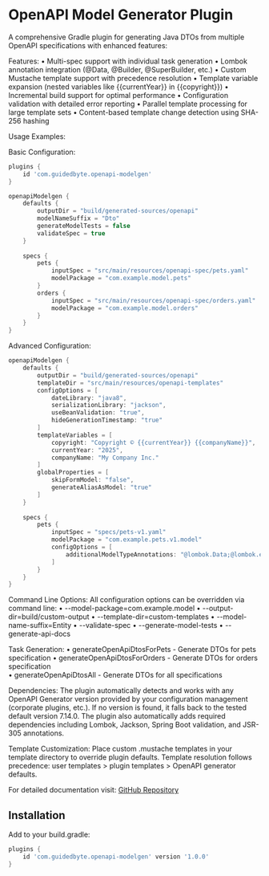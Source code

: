 # OpenAPI Model Generator Plugin

A comprehensive Gradle plugin for generating Java DTOs from multiple OpenAPI specifications with enhanced features:

Features:
• Multi-spec support with individual task generation
• Lombok annotation integration (@Data, @Builder, @SuperBuilder, etc.)
• Custom Mustache template support with precedence resolution
• Template variable expansion (nested variables like {{currentYear}} in {{copyright}})
• Incremental build support for optimal performance
• Configuration validation with detailed error reporting
• Parallel template processing for large template sets
• Content-based template change detection using SHA-256 hashing

Usage Examples:

Basic Configuration:

```groovy
plugins {
    id 'com.guidedbyte.openapi-modelgen'
}

openapiModelgen {
    defaults {
        outputDir = "build/generated-sources/openapi"
        modelNameSuffix = "Dto"
        generateModelTests = false
        validateSpec = true
    }
    
    specs {
        pets {
            inputSpec = "src/main/resources/openapi-spec/pets.yaml"
            modelPackage = "com.example.model.pets"
        }
        orders {
            inputSpec = "src/main/resources/openapi-spec/orders.yaml"  
            modelPackage = "com.example.model.orders"
        }
    }
}
```

Advanced Configuration:

```groovy
openapiModelgen {
    defaults {
        outputDir = "build/generated-sources/openapi"
        templateDir = "src/main/resources/openapi-templates"
        configOptions = [
            dateLibrary: "java8",
            serializationLibrary: "jackson",
            useBeanValidation: "true",
            hideGenerationTimestamp: "true"
        ]
        templateVariables = [
            copyright: "Copyright © {{currentYear}} {{companyName}}",
            currentYear: "2025", 
            companyName: "My Company Inc."
        ]
        globalProperties = [
            skipFormModel: "false",
            generateAliasAsModel: "true"
        ]
    }
    
    specs {
        pets {
            inputSpec = "specs/pets-v1.yaml"
            modelPackage = "com.example.pets.v1.model"
            configOptions = [
                additionalModelTypeAnnotations: "@lombok.Data;@lombok.experimental.SuperBuilder"
            ]
        }
    }
}
```

Command Line Options:
All configuration options can be overridden via command line:
• --model-package=com.example.model
• --output-dir=build/custom-output
• --template-dir=custom-templates
• --model-name-suffix=Entity
• --validate-spec
• --generate-model-tests
• --generate-api-docs

Task Generation:
• generateOpenApiDtosForPets - Generate DTOs for pets specification
• generateOpenApiDtosForOrders - Generate DTOs for orders specification  
• generateOpenApiDtosAll - Generate DTOs for all specifications

Dependencies:
The plugin automatically detects and works with any OpenAPI Generator version provided by your configuration
management (corporate plugins, etc.). If no version is found, it falls back to the tested default version 7.14.0.
The plugin also automatically adds required dependencies including Lombok, Jackson, Spring Boot validation,
and JSR-305 annotations.

Template Customization:
Place custom .mustache templates in your template directory to override plugin defaults. Template resolution
follows precedence: user templates > plugin templates > OpenAPI generator defaults.

For detailed documentation visit: [GitHub Repository](https://github.com/guidedbyte/openapi-modelgen)

## Installation

Add to your build.gradle:

```groovy
plugins {
    id 'com.guidedbyte.openapi-modelgen' version '1.0.0'
}
```
